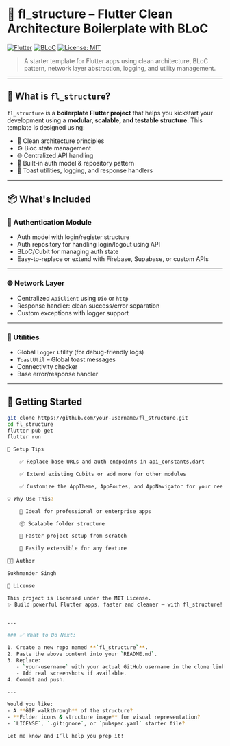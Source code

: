 # 🧱 fl_structure – Flutter Clean Architecture Boilerplate with BLoC

[![Flutter](https://img.shields.io/badge/Flutter-Framework-blue)](https://flutter.dev/)
[![BLoC](https://img.shields.io/badge/State-BLoC-52c41a)](https://bloclibrary.dev/)
[![License: MIT](https://img.shields.io/badge/License-MIT-yellow.svg)](LICENSE)

> A starter template for Flutter apps using clean architecture, BLoC pattern, network layer abstraction, logging, and utility management.

---

## 🚀 What is `fl_structure`?

`fl_structure` is a **boilerplate Flutter project** that helps you kickstart your development using a **modular, scalable, and testable structure**. This template is designed using:
- 🧱 Clean architecture principles  
- ⚙️ Bloc state management  
- 🌐 Centralized API handling  
- 🔐 Built-in auth model & repository pattern  
- 🧪 Toast utilities, logging, and response handlers

---

## 📦 What's Included

### 🔑 Authentication Module

- Auth model with login/register structure
- Auth repository for handling login/logout using API
- BLoC/Cubit for managing auth state
- Easy-to-replace or extend with Firebase, Supabase, or custom APIs

---

### 🌐 Network Layer

- Centralized `ApiClient` using `Dio` or `http`
- Response handler: clean success/error separation
- Custom exceptions with logger support

---

### 🧰 Utilities

- Global `Logger` utility (for debug-friendly logs)
- `ToastUtil` – Global toast messages
- Connectivity checker
- Base error/response handler

---


## 🧪 Getting Started

```bash
git clone https://github.com/your-username/fl_structure.git
cd fl_structure
flutter pub get
flutter run

🔧 Setup Tips

    ✅ Replace base URLs and auth endpoints in api_constants.dart

    ✅ Extend existing Cubits or add more for other modules

    ✅ Customize the AppTheme, AppRoutes, and AppNavigator for your needs

💡 Why Use This?

    💼 Ideal for professional or enterprise apps

    📦 Scalable folder structure

    🚀 Faster project setup from scratch

    🔄 Easily extensible for any feature

👨‍💻 Author

Sukhmander Singh

📄 License

This project is licensed under the MIT License.
✨ Build powerful Flutter apps, faster and cleaner — with fl_structure!


---

### ✅ What to Do Next:

1. Create a new repo named **`fl_structure`**.
2. Paste the above content into your `README.md`.
3. Replace:
   - `your-username` with your actual GitHub username in the clone link.
   - Add real screenshots if available.
4. Commit and push.

---

Would you like:
- A **GIF walkthrough** of the structure?
- **Folder icons & structure image** for visual representation?
- `LICENSE`, `.gitignore`, or `pubspec.yaml` starter file?

Let me know and I’ll help you prep it!
